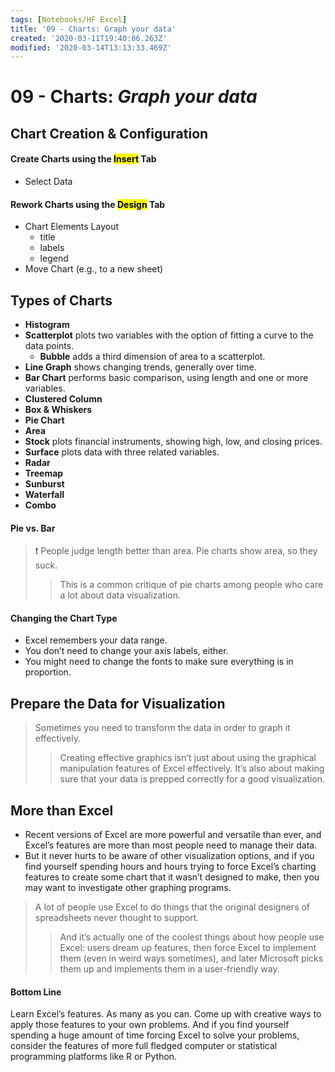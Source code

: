 ```yaml
---
tags: [Notebooks/HF Excel]
title: '09 - Charts: Graph your data'
created: '2020-03-11T19:40:06.263Z'
modified: '2020-03-14T13:13:33.469Z'
---
```


# 09 - Charts: *Graph your data*

> 

## Chart Creation & Configuration

#### Create Charts using the <mark>Insert</mark> Tab
- Select Data

#### Rework Charts using the <mark>Design</mark> Tab
- Chart Elements Layout
  - title
  - labels
  - legend
- Move Chart (e.g., to a new sheet)

## Types of Charts
- **Histogram** 
- **Scatterplot** plots two variables with the option of fitting a curve to the data points.
  - **Bubble** adds a third dimension of area to a scatterplot.
- **Line Graph** shows changing trends, generally over time.
- **Bar Chart** performs basic comparison, using length and one or more variables.
- **Clustered Column** 
- **Box & Whiskers** 
- **Pie Chart** 
- **Area** 
- **Stock** plots financial instruments, showing high, low, and closing prices.
- **Surface** plots data with three related variables.
- **Radar** 
- **Treemap** 
- **Sunburst** 
- **Waterfall** 
- **Combo** 

#### Pie vs. Bar
> :exclamation: People judge length better than area. Pie charts show area, so they suck.
>> This is a common critique of pie charts among people who care a lot about data visualization.

#### Changing the Chart Type
- Excel remembers your data range.
- You don’t need to change your axis labels, either.
- You might need to change the fonts to make sure everything is in proportion.

## Prepare the Data for Visualization
> Sometimes you need to transform the data in order to graph it effectively.
>> Creating effective graphics isn’t just about using the graphical manipulation features of Excel effectively. It’s also about making sure that your data is prepped correctly for a good visualization.

## More than Excel
- Recent versions of Excel are more powerful and versatile than ever, and Excel’s features are more than most people need to manage their data.
- But it never hurts to be aware of other visualization options, and if you find yourself spending hours and hours trying to force Excel’s charting features to create some chart that it wasn’t designed to make, then you may want to investigate other graphing programs.

> A lot of people use Excel to do things that the original designers of spreadsheets never thought to support.
>> And it’s actually one of the coolest things about how people use Excel: users dream up features, then force Excel to implement them (even in weird ways sometimes), and later Microsoft picks them up and implements them in a user-friendly way.

#### Bottom Line
Learn Excel’s features. As many as you can. Come up with creative ways to apply those features to your own problems. And if you find yourself spending a huge amount of time forcing Excel to solve your problems, consider the features of more full fledged computer or statistical programming platforms like R or Python.
